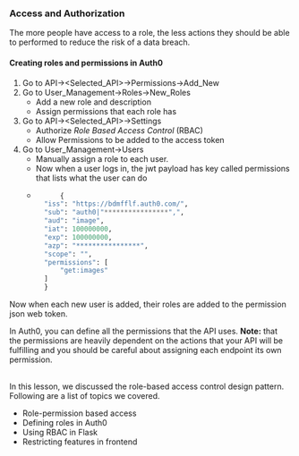 ### Access and Authorization
The more people have access to a role, the less actions they should be able to performed to reduce the risk of a data breach.


#### Creating roles and permissions in Auth0
1. Go to API-><Selected_API>->Permissions->Add_New
2. Go to User_Management->Roles->New_Roles
    - Add a new role and description
    - Assign permissions that each role has 
3. Go to API-><Selected_API>->Settings
    - Authorize *Role Based Access Control* (RBAC)
    - Allow Permissions to be added to the access token
4. Go to User_Management->Users
    - Manually assign a role to each user.
    - Now when a user logs in, the jwt payload has key called permissions that lists what the user can do
    - ```python
            {
        "iss": "https://bdmfflf.auth0.com/",
        "sub": "auth0|"****************",",
        "aud": "image",
        "iat": 100000000,
        "exp": 100000000,
        "azp": "****************",
        "scope": "",
        "permissions": [
            "get:images"
        ]
        }
        ```

Now when each new user is added, their roles are added to the permission json web token. <br>

In Auth0, you can define all the permissions that the API uses. **Note:** that the permissions are heavily dependent on the actions that your API will be fulfilling and you should be careful about assigning each endpoint its own permission. <br><br>

In this lesson, we discussed the role-based access control design pattern. Following are a list of topics we covered.
- Role-permission based access
- Defining roles in Auth0
- Using RBAC in Flask
- Restricting features in frontend